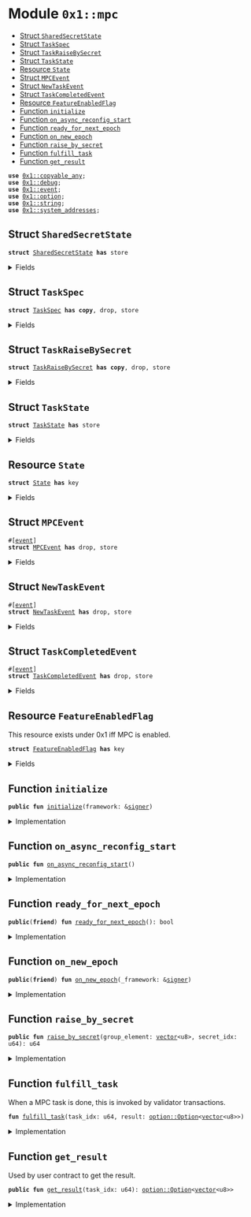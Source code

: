 
<a id="0x1_mpc"></a>

# Module `0x1::mpc`



-  [Struct `SharedSecretState`](#0x1_mpc_SharedSecretState)
-  [Struct `TaskSpec`](#0x1_mpc_TaskSpec)
-  [Struct `TaskRaiseBySecret`](#0x1_mpc_TaskRaiseBySecret)
-  [Struct `TaskState`](#0x1_mpc_TaskState)
-  [Resource `State`](#0x1_mpc_State)
-  [Struct `MPCEvent`](#0x1_mpc_MPCEvent)
-  [Struct `NewTaskEvent`](#0x1_mpc_NewTaskEvent)
-  [Struct `TaskCompletedEvent`](#0x1_mpc_TaskCompletedEvent)
-  [Resource `FeatureEnabledFlag`](#0x1_mpc_FeatureEnabledFlag)
-  [Function `initialize`](#0x1_mpc_initialize)
-  [Function `on_async_reconfig_start`](#0x1_mpc_on_async_reconfig_start)
-  [Function `ready_for_next_epoch`](#0x1_mpc_ready_for_next_epoch)
-  [Function `on_new_epoch`](#0x1_mpc_on_new_epoch)
-  [Function `raise_by_secret`](#0x1_mpc_raise_by_secret)
-  [Function `fulfill_task`](#0x1_mpc_fulfill_task)
-  [Function `get_result`](#0x1_mpc_get_result)


<pre><code><b>use</b> <a href="../../aptos-stdlib/doc/copyable_any.md#0x1_copyable_any">0x1::copyable_any</a>;
<b>use</b> <a href="../../aptos-stdlib/doc/debug.md#0x1_debug">0x1::debug</a>;
<b>use</b> <a href="event.md#0x1_event">0x1::event</a>;
<b>use</b> <a href="../../aptos-stdlib/../move-stdlib/doc/option.md#0x1_option">0x1::option</a>;
<b>use</b> <a href="../../aptos-stdlib/../move-stdlib/doc/string.md#0x1_string">0x1::string</a>;
<b>use</b> <a href="system_addresses.md#0x1_system_addresses">0x1::system_addresses</a>;
</code></pre>



<a id="0x1_mpc_SharedSecretState"></a>

## Struct `SharedSecretState`



<pre><code><b>struct</b> <a href="mpc.md#0x1_mpc_SharedSecretState">SharedSecretState</a> <b>has</b> store
</code></pre>



<details>
<summary>Fields</summary>


<dl>
<dt>
<code>transcript_for_cur_epoch: <a href="../../aptos-stdlib/../move-stdlib/doc/option.md#0x1_option_Option">option::Option</a>&lt;<a href="../../aptos-stdlib/../move-stdlib/doc/vector.md#0x1_vector">vector</a>&lt;u8&gt;&gt;</code>
</dt>
<dd>

</dd>
<dt>
<code>transcript_for_next_epoch: <a href="../../aptos-stdlib/../move-stdlib/doc/option.md#0x1_option_Option">option::Option</a>&lt;<a href="../../aptos-stdlib/../move-stdlib/doc/vector.md#0x1_vector">vector</a>&lt;u8&gt;&gt;</code>
</dt>
<dd>

</dd>
</dl>


</details>

<a id="0x1_mpc_TaskSpec"></a>

## Struct `TaskSpec`



<pre><code><b>struct</b> <a href="mpc.md#0x1_mpc_TaskSpec">TaskSpec</a> <b>has</b> <b>copy</b>, drop, store
</code></pre>



<details>
<summary>Fields</summary>


<dl>
<dt>
<code>variant: <a href="../../aptos-stdlib/doc/copyable_any.md#0x1_copyable_any_Any">copyable_any::Any</a></code>
</dt>
<dd>

</dd>
</dl>


</details>

<a id="0x1_mpc_TaskRaiseBySecret"></a>

## Struct `TaskRaiseBySecret`



<pre><code><b>struct</b> <a href="mpc.md#0x1_mpc_TaskRaiseBySecret">TaskRaiseBySecret</a> <b>has</b> <b>copy</b>, drop, store
</code></pre>



<details>
<summary>Fields</summary>


<dl>
<dt>
<code>group_element: <a href="../../aptos-stdlib/../move-stdlib/doc/vector.md#0x1_vector">vector</a>&lt;u8&gt;</code>
</dt>
<dd>

</dd>
<dt>
<code>secret_idx: u64</code>
</dt>
<dd>

</dd>
</dl>


</details>

<a id="0x1_mpc_TaskState"></a>

## Struct `TaskState`



<pre><code><b>struct</b> <a href="mpc.md#0x1_mpc_TaskState">TaskState</a> <b>has</b> store
</code></pre>



<details>
<summary>Fields</summary>


<dl>
<dt>
<code>task: <a href="mpc.md#0x1_mpc_TaskSpec">mpc::TaskSpec</a></code>
</dt>
<dd>

</dd>
<dt>
<code>result: <a href="../../aptos-stdlib/../move-stdlib/doc/option.md#0x1_option_Option">option::Option</a>&lt;<a href="../../aptos-stdlib/../move-stdlib/doc/vector.md#0x1_vector">vector</a>&lt;u8&gt;&gt;</code>
</dt>
<dd>

</dd>
</dl>


</details>

<a id="0x1_mpc_State"></a>

## Resource `State`



<pre><code><b>struct</b> <a href="mpc.md#0x1_mpc_State">State</a> <b>has</b> key
</code></pre>



<details>
<summary>Fields</summary>


<dl>
<dt>
<code>shared_secrets: <a href="../../aptos-stdlib/../move-stdlib/doc/vector.md#0x1_vector">vector</a>&lt;<a href="mpc.md#0x1_mpc_SharedSecretState">mpc::SharedSecretState</a>&gt;</code>
</dt>
<dd>

</dd>
<dt>
<code>tasks: <a href="../../aptos-stdlib/../move-stdlib/doc/vector.md#0x1_vector">vector</a>&lt;<a href="mpc.md#0x1_mpc_TaskState">mpc::TaskState</a>&gt;</code>
</dt>
<dd>
 tasks[0] should always be <code><a href="mpc.md#0x1_mpc_raise_by_secret">raise_by_secret</a>(GENERATOR)</code>
</dd>
</dl>


</details>

<a id="0x1_mpc_MPCEvent"></a>

## Struct `MPCEvent`



<pre><code>#[<a href="event.md#0x1_event">event</a>]
<b>struct</b> <a href="mpc.md#0x1_mpc_MPCEvent">MPCEvent</a> <b>has</b> drop, store
</code></pre>



<details>
<summary>Fields</summary>


<dl>
<dt>
<code>dummy_field: bool</code>
</dt>
<dd>

</dd>
</dl>


</details>

<a id="0x1_mpc_NewTaskEvent"></a>

## Struct `NewTaskEvent`



<pre><code>#[<a href="event.md#0x1_event">event</a>]
<b>struct</b> <a href="mpc.md#0x1_mpc_NewTaskEvent">NewTaskEvent</a> <b>has</b> drop, store
</code></pre>



<details>
<summary>Fields</summary>


<dl>
<dt>
<code>task_idx: u64</code>
</dt>
<dd>

</dd>
<dt>
<code>task_spec: <a href="mpc.md#0x1_mpc_TaskSpec">mpc::TaskSpec</a></code>
</dt>
<dd>

</dd>
</dl>


</details>

<a id="0x1_mpc_TaskCompletedEvent"></a>

## Struct `TaskCompletedEvent`



<pre><code>#[<a href="event.md#0x1_event">event</a>]
<b>struct</b> <a href="mpc.md#0x1_mpc_TaskCompletedEvent">TaskCompletedEvent</a> <b>has</b> drop, store
</code></pre>



<details>
<summary>Fields</summary>


<dl>
<dt>
<code>task_idx: u64</code>
</dt>
<dd>

</dd>
<dt>
<code>result: <a href="../../aptos-stdlib/../move-stdlib/doc/option.md#0x1_option_Option">option::Option</a>&lt;<a href="../../aptos-stdlib/../move-stdlib/doc/vector.md#0x1_vector">vector</a>&lt;u8&gt;&gt;</code>
</dt>
<dd>

</dd>
</dl>


</details>

<a id="0x1_mpc_FeatureEnabledFlag"></a>

## Resource `FeatureEnabledFlag`

This resource exists under 0x1 iff MPC is enabled.


<pre><code><b>struct</b> <a href="mpc.md#0x1_mpc_FeatureEnabledFlag">FeatureEnabledFlag</a> <b>has</b> key
</code></pre>



<details>
<summary>Fields</summary>


<dl>
<dt>
<code>dummy_field: bool</code>
</dt>
<dd>

</dd>
</dl>


</details>

<a id="0x1_mpc_initialize"></a>

## Function `initialize`



<pre><code><b>public</b> <b>fun</b> <a href="mpc.md#0x1_mpc_initialize">initialize</a>(framework: &<a href="../../aptos-stdlib/../move-stdlib/doc/signer.md#0x1_signer">signer</a>)
</code></pre>



<details>
<summary>Implementation</summary>


<pre><code><b>public</b> <b>fun</b> <a href="mpc.md#0x1_mpc_initialize">initialize</a>(framework: &<a href="../../aptos-stdlib/../move-stdlib/doc/signer.md#0x1_signer">signer</a>) {
    <a href="system_addresses.md#0x1_system_addresses_assert_aptos_framework">system_addresses::assert_aptos_framework</a>(framework);
    <b>if</b> (!<b>exists</b>&lt;<a href="mpc.md#0x1_mpc_State">State</a>&gt;(@aptos_framework)) {
        <b>let</b> state = <a href="mpc.md#0x1_mpc_State">State</a> {
            shared_secrets: <a href="../../aptos-stdlib/../move-stdlib/doc/vector.md#0x1_vector">vector</a>[],
            tasks: <a href="../../aptos-stdlib/../move-stdlib/doc/vector.md#0x1_vector">vector</a>[],
        };
        <b>move_to</b>(framework, state);
        <b>move_to</b>(framework, <a href="mpc.md#0x1_mpc_FeatureEnabledFlag">FeatureEnabledFlag</a> {}); //<a href="mpc.md#0x1_mpc">mpc</a> todo: this needs <b>to</b> be pulled out <b>as</b> part of mpc_config, just like <a href="randomness_config.md#0x1_randomness_config">randomness_config</a>.
    }
}
</code></pre>



</details>

<a id="0x1_mpc_on_async_reconfig_start"></a>

## Function `on_async_reconfig_start`



<pre><code><b>public</b> <b>fun</b> <a href="mpc.md#0x1_mpc_on_async_reconfig_start">on_async_reconfig_start</a>()
</code></pre>



<details>
<summary>Implementation</summary>


<pre><code><b>public</b> <b>fun</b> <a href="mpc.md#0x1_mpc_on_async_reconfig_start">on_async_reconfig_start</a>() {
    <b>if</b> (<b>exists</b>&lt;<a href="mpc.md#0x1_mpc_FeatureEnabledFlag">FeatureEnabledFlag</a>&gt;(@aptos_framework)) {
        <a href="../../aptos-stdlib/doc/debug.md#0x1_debug_print">debug::print</a>(&utf8(b"0722 - emitting <a href="mpc.md#0x1_mpc">mpc</a> <a href="event.md#0x1_event">event</a>"));
        emit(<a href="mpc.md#0x1_mpc_MPCEvent">MPCEvent</a> {})
    }
}
</code></pre>



</details>

<a id="0x1_mpc_ready_for_next_epoch"></a>

## Function `ready_for_next_epoch`



<pre><code><b>public</b>(<b>friend</b>) <b>fun</b> <a href="mpc.md#0x1_mpc_ready_for_next_epoch">ready_for_next_epoch</a>(): bool
</code></pre>



<details>
<summary>Implementation</summary>


<pre><code><b>public</b>(<b>friend</b>) <b>fun</b> <a href="mpc.md#0x1_mpc_ready_for_next_epoch">ready_for_next_epoch</a>(): bool <b>acquires</b> <a href="mpc.md#0x1_mpc_State">State</a> {
    <b>if</b> (!<b>exists</b>&lt;<a href="mpc.md#0x1_mpc_FeatureEnabledFlag">FeatureEnabledFlag</a>&gt;(@aptos_framework)) {
        <a href="../../aptos-stdlib/doc/debug.md#0x1_debug_print">debug::print</a>(&utf8(b"0722 - <a href="mpc.md#0x1_mpc">mpc</a> ready 0"));
        <b>return</b> <b>true</b>
    };

    <b>if</b> (!<b>exists</b>&lt;<a href="mpc.md#0x1_mpc_State">State</a>&gt;(@aptos_framework)) {
        <a href="../../aptos-stdlib/doc/debug.md#0x1_debug_print">debug::print</a>(&utf8(b"0722 - <a href="mpc.md#0x1_mpc">mpc</a> not ready 1"));
        <b>return</b> <b>false</b>
    };

    <b>let</b> state = <b>borrow_global</b>&lt;<a href="mpc.md#0x1_mpc_State">State</a>&gt;(@aptos_framework);
    <b>let</b> num_secrets = <a href="../../aptos-stdlib/../move-stdlib/doc/vector.md#0x1_vector_length">vector::length</a>(&state.shared_secrets);
    <b>if</b> (num_secrets == 0) {
        <a href="../../aptos-stdlib/doc/debug.md#0x1_debug_print">debug::print</a>(&utf8(b"0722 - <a href="mpc.md#0x1_mpc">mpc</a> not ready 2"));
        <b>return</b> <b>false</b>
    };

    <b>let</b> secret_state = <a href="../../aptos-stdlib/../move-stdlib/doc/vector.md#0x1_vector_borrow">vector::borrow</a>(&state.shared_secrets, 0);
    <b>let</b> maybe_trx = &secret_state.transcript_for_next_epoch;
    <b>if</b> (<a href="../../aptos-stdlib/../move-stdlib/doc/option.md#0x1_option_is_none">option::is_none</a>(maybe_trx)) {
        <a href="../../aptos-stdlib/doc/debug.md#0x1_debug_print">debug::print</a>(&utf8(b"0722 - <a href="mpc.md#0x1_mpc">mpc</a> not ready 3"));
        <b>return</b> <b>false</b>
    };

    <a href="../../aptos-stdlib/doc/debug.md#0x1_debug_print">debug::print</a>(&utf8(b"0722 - <a href="mpc.md#0x1_mpc">mpc</a> ready 4"));
    <b>true</b>
}
</code></pre>



</details>

<a id="0x1_mpc_on_new_epoch"></a>

## Function `on_new_epoch`



<pre><code><b>public</b>(<b>friend</b>) <b>fun</b> <a href="mpc.md#0x1_mpc_on_new_epoch">on_new_epoch</a>(_framework: &<a href="../../aptos-stdlib/../move-stdlib/doc/signer.md#0x1_signer">signer</a>)
</code></pre>



<details>
<summary>Implementation</summary>


<pre><code><b>public</b>(<b>friend</b>) <b>fun</b> <a href="mpc.md#0x1_mpc_on_new_epoch">on_new_epoch</a>(_framework: &<a href="../../aptos-stdlib/../move-stdlib/doc/signer.md#0x1_signer">signer</a>) {
    //<a href="mpc.md#0x1_mpc">mpc</a> todo: should clean up <a href="../../aptos-stdlib/doc/any.md#0x1_any">any</a> in-progress session states.
}
</code></pre>



</details>

<a id="0x1_mpc_raise_by_secret"></a>

## Function `raise_by_secret`



<pre><code><b>public</b> <b>fun</b> <a href="mpc.md#0x1_mpc_raise_by_secret">raise_by_secret</a>(group_element: <a href="../../aptos-stdlib/../move-stdlib/doc/vector.md#0x1_vector">vector</a>&lt;u8&gt;, secret_idx: u64): u64
</code></pre>



<details>
<summary>Implementation</summary>


<pre><code><b>public</b> <b>fun</b> <a href="mpc.md#0x1_mpc_raise_by_secret">raise_by_secret</a>(group_element: <a href="../../aptos-stdlib/../move-stdlib/doc/vector.md#0x1_vector">vector</a>&lt;u8&gt;, secret_idx: u64): u64 <b>acquires</b> <a href="mpc.md#0x1_mpc_State">State</a> {
    <b>let</b> task_spec = <a href="mpc.md#0x1_mpc_TaskSpec">TaskSpec</a> {
        variant: <a href="../../aptos-stdlib/doc/copyable_any.md#0x1_copyable_any_pack">copyable_any::pack</a>(<a href="mpc.md#0x1_mpc_TaskRaiseBySecret">TaskRaiseBySecret</a> {
            group_element,
            secret_idx
        }),
    };

    <b>let</b> task_state = <a href="mpc.md#0x1_mpc_TaskState">TaskState</a> {
        task: task_spec,
        result: <a href="../../aptos-stdlib/../move-stdlib/doc/option.md#0x1_option_none">option::none</a>(),
    };
    <b>let</b> task_list = &<b>mut</b> <b>borrow_global_mut</b>&lt;<a href="mpc.md#0x1_mpc_State">State</a>&gt;(@aptos_framework).tasks;
    <b>let</b> task_idx = <a href="../../aptos-stdlib/../move-stdlib/doc/vector.md#0x1_vector_length">vector::length</a>(task_list);
    <a href="../../aptos-stdlib/../move-stdlib/doc/vector.md#0x1_vector_push_back">vector::push_back</a>(task_list, task_state);

    <b>let</b> <a href="event.md#0x1_event">event</a> = <a href="mpc.md#0x1_mpc_NewTaskEvent">NewTaskEvent</a> {
        task_idx,
        task_spec
    };
    emit(<a href="event.md#0x1_event">event</a>);

    task_idx
}
</code></pre>



</details>

<a id="0x1_mpc_fulfill_task"></a>

## Function `fulfill_task`

When a MPC task is done, this is invoked by validator transactions.


<pre><code><b>fun</b> <a href="mpc.md#0x1_mpc_fulfill_task">fulfill_task</a>(task_idx: u64, result: <a href="../../aptos-stdlib/../move-stdlib/doc/option.md#0x1_option_Option">option::Option</a>&lt;<a href="../../aptos-stdlib/../move-stdlib/doc/vector.md#0x1_vector">vector</a>&lt;u8&gt;&gt;)
</code></pre>



<details>
<summary>Implementation</summary>


<pre><code><b>fun</b> <a href="mpc.md#0x1_mpc_fulfill_task">fulfill_task</a>(task_idx: u64, result: Option&lt;<a href="../../aptos-stdlib/../move-stdlib/doc/vector.md#0x1_vector">vector</a>&lt;u8&gt;&gt;) <b>acquires</b> <a href="mpc.md#0x1_mpc_State">State</a> {
    <a href="../../aptos-stdlib/../move-stdlib/doc/vector.md#0x1_vector_borrow_mut">vector::borrow_mut</a>(&<b>mut</b> <b>borrow_global_mut</b>&lt;<a href="mpc.md#0x1_mpc_State">State</a>&gt;(@aptos_framework).tasks, task_idx).result = result;
    <b>let</b> <a href="event.md#0x1_event">event</a> = <a href="mpc.md#0x1_mpc_TaskCompletedEvent">TaskCompletedEvent</a> {
        task_idx,
        result,
    };
    emit(<a href="event.md#0x1_event">event</a>);
}
</code></pre>



</details>

<a id="0x1_mpc_get_result"></a>

## Function `get_result`

Used by user contract to get the result.


<pre><code><b>public</b> <b>fun</b> <a href="mpc.md#0x1_mpc_get_result">get_result</a>(task_idx: u64): <a href="../../aptos-stdlib/../move-stdlib/doc/option.md#0x1_option_Option">option::Option</a>&lt;<a href="../../aptos-stdlib/../move-stdlib/doc/vector.md#0x1_vector">vector</a>&lt;u8&gt;&gt;
</code></pre>



<details>
<summary>Implementation</summary>


<pre><code><b>public</b> <b>fun</b> <a href="mpc.md#0x1_mpc_get_result">get_result</a>(task_idx: u64): Option&lt;<a href="../../aptos-stdlib/../move-stdlib/doc/vector.md#0x1_vector">vector</a>&lt;u8&gt;&gt; <b>acquires</b> <a href="mpc.md#0x1_mpc_State">State</a> {
    <a href="../../aptos-stdlib/../move-stdlib/doc/vector.md#0x1_vector_borrow">vector::borrow</a>(&<b>mut</b> <b>borrow_global_mut</b>&lt;<a href="mpc.md#0x1_mpc_State">State</a>&gt;(@aptos_framework).tasks, task_idx).result
}
</code></pre>



</details>


[move-book]: https://aptos.dev/move/book/SUMMARY
